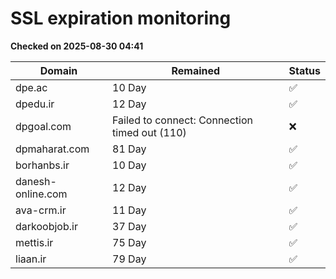 # SSL expiration monitoring

**Checked on 2025-08-30 04:41**

| Domain | Remained | Status       |
|--------|----------|--------------|
| dpe.ac     | 10 Day   | ✅ |
| dpedu.ir     | 12 Day   | ✅ |
| dpgoal.com     | Failed to connect: Connection timed out (110)       | ❌ |
| dpmaharat.com     | 81 Day   | ✅ |
| borhanbs.ir     | 10 Day   | ✅ |
| danesh-online.com     | 12 Day   | ✅ |
| ava-crm.ir     | 11 Day   | ✅ |
| darkoobjob.ir     | 37 Day   | ✅ |
| mettis.ir     | 75 Day   | ✅ |
| liaan.ir     | 79 Day   | ✅ |
